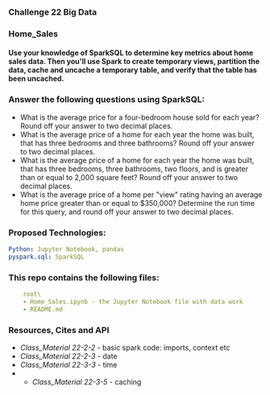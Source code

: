 ### Challenge 22 Big Data
###  Home_Sales
#### Use your knowledge of SparkSQL to determine key metrics about home sales data. Then you'll use Spark to create temporary views, partition the data, cache and uncache a temporary table, and verify that the table has been uncached.

### Answer the following questions using SparkSQL:
- What is the average price for a four-bedroom house sold for each year? Round off your answer to two decimal places.
- What is the average price of a home for each year the home was built, that has three bedrooms and three bathrooms? Round off your answer to two decimal places.
- What is the average price of a home for each year the home was built, that has three bedrooms, three bathrooms, two floors, and is greater than or equal to 2,000 square feet? Round off your answer to two decimal places.
- What is the average price of a home per "view" rating having an average home price greater than or equal to $350,000? Determine the run time for this query, and round off your answer to two decimal places.

### Proposed Technologies:
```yaml
Python: Jupyter Notebook, pandas
pyspark.sql: SparkSQL
```

### This repo contains the following files:
```yaml
    root\
    - Home_Sales.ipynb - the Jupyter Notebook file with data work
    - README.md
```



### Resources, Cites and API
- *Class_Material 22-2-2* - basic spark code: imports, context etc
- *Class_Material 22-2-3* - date
- *Class_Material 22-3-3* - time
- - *Class_Material 22-3-5* - caching

